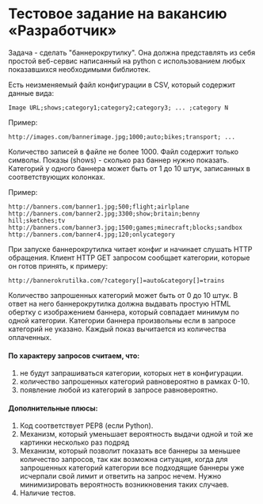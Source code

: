 # Тестовое задание на вакансию «Разработчик»

Задача - сделать "баннерокрутилку".
Она должна представлять из себя простой веб-сервис написанный на python с
использованием любых показавшихся необходимыми библиотек.

Есть неизменяемый файл конфигурации в CSV, который содержит данные вида:
```
Image URL;shows;category1;category2;category3; ... ;category N
```
Пример:
```
http://images.com/bannerimage.jpg;1000;auto;bikes;transport; ...
```
Количество записей в файле не более 1000. Файл содержит только символы.
Показы (shows) - сколько раз баннер нужно показать. Категорий у одного баннера
может быть от 1 до 10 штук, записанных в соответствующих колонках.

Пример:
```
http://banners.com/banner1.jpg;500;flight;airlplane
http://banners.com/banner2.jpg;3300;show;britain;benny hill;sketches;tv
http://banners.com/banner3.jpg;1500;games;minecraft;blocks;sandbox
http://banners.com/banner4.jpg;120;onlycategory
```
При запуске баннерокрутилка читает конфиг и начинает слушать HTTP обращения.
Клиент HTTP GET запросом сообщает категории, которые он готов принять, к
примеру:
```
http://bannerokrutilka.com/?category[]=auto&category[]=trains
```
Количество запрошенных категорий может быть от 0 до 10 штук.
В ответ на него баннерокрутилка должна выдавать простую HTML обертку с
изображением баннера, который совпадает минимум по одной категории.
Категории баннера произвольны если в запросе категорий не указано. Каждый
показ вычитается из количества оплаченных.

#### По характеру запросов считаем, что:
1. не будут запрашиваться категории, которых нет в конфигурации.
1. количество запрошенных категорий равновероятно в рамках 0-10.
1. появление любой из категорий в запросе равновероятно.

#### Дополнительные плюсы:
1. Код соответствует PEP8 (если Python).
1. Механизм, который уменьшает вероятность выдачи одной и той же картинки
несколько раз подряд
1. Механизм, который позволит показать все баннеры за меньшее количество
запросов, так как возможна ситуация, когда для запрошенных категорий
категории все подходящие баннеры уже исчерпали свой лимит и ответить на
запрос нечем. Нужно минимизировать вероятность возникновения таких случаев.
1. Наличие тестов.